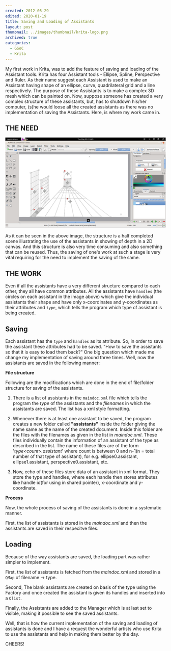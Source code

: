 ```yaml
---
created: 2012-05-29
edited: 2020-01-19
title: Saving and Loading of Assistants
layout: post
thumbnail: ../images/thumbnail/krita-logo.png
archived: true
categories:
  - GSoC
  - Krita
---
```


My first work in Krita, was to add the feature of saving and loading of the Assistant tools. Krita has four Assistant tools - Ellipse, Spline, Perspective and Ruler. As their name suggest each Assistant is used to make an Assistant having shape of an ellipse, curve, quadrilateral grid and a line respectively. The purpose of these Assistants is to make a complex 3D mesh which can be painted on. Now, suppose someone has created a very complex structure of these assistants, but, has to shutdown his/her computer, (s)he would loose all the created assistants as there was no implementation of saving the Assistants. Here, is where my work came in.

## **THE NEED**

![A structure made using the assistants](../images/assistants_structure.png)

As it can be seen in the above image, the structure is a half completed scene illustrating the use of the assistants in showing of depth in a 2D canvas. And this structure is also very time consuming and also something that can be reused. Thus, the saving of one's work at such a stage is very vital requiring for the need to implement the saving of the same.

## **THE WORK**

Even if all the assistants have a very different structure compared to each other, they all have common attributes. All the assistants have `handles` (the circles on each assistant in the image above) which give the individual assistants their shape and have only x-coordinates and y-coordinates as their attributes and `type`, which tells the program which type of assistant is being created.

## **Saving**

Each assistant has the `type` and `handles` as its attribute. So, in order to save the assistant these attributes had to be saved. "How to save the assistants so that it is easy to load them back?" One big question which made me change my implementation of saving around three times. Well, now the assistants are saved in the following manner:

**File structure**

Following are the modifications which are done in the end of file/folder structure for saving of the assistants.

1.  There is a list of assistants in the `maindoc.xml` file which tells the program the *type* of the assistants and the _filenames_ in which the assistants are saved. The list has a xml style formatting.

2) Whenever there is at least one assistant to be saved, the program creates a new folder called **"assistants"** inside the folder giving the name same as the name of the created document. Inside this folder are the files with the filenames as given in the list in *maindoc.xml*. These files individually contain the information of an assistant of the type as described in the list. The name of these files are of the form '_type\<count\>.assistant_' where count is between 0 and n-1(n = total number of that type of assistant), for e.g. ellipse0.assistant, ellipse1.assistant, perspective0.assistant, etc.

3. Now, echo of these files store data of an assistant in xml format. They store the type and handles, where each handle then stores attributes like handle id(for using in shared pointer), x-coordinate and y-coordinate.

**Process**

Now, the whole process of saving of the assistants is done in a systematic manner.

First, the list of assistants is stored in the *maindoc.xml* and then the assistants are saved in their respecitve files.

## **Loading**

Because of the way assistants are saved, the loading part was rather simpler to implement.

First, the list of assistants is fetched from the *maindoc.xml* and stored in a `QMap` of filename -> type.

Second, The blank assistants are created on basis of the type using the Factory and once created the assistant is given its handles and inserted into a `Qlist`.

Finally, the Assistants are added to the Manager which is at last set to visible, making it possible to see the saved assistants.

Well, that is how the current implementation of the saving and loading of assistants is done and I have a request the wonderful artists who use Krita to use the assistants and help in making them better by the day.

CHEERS!
